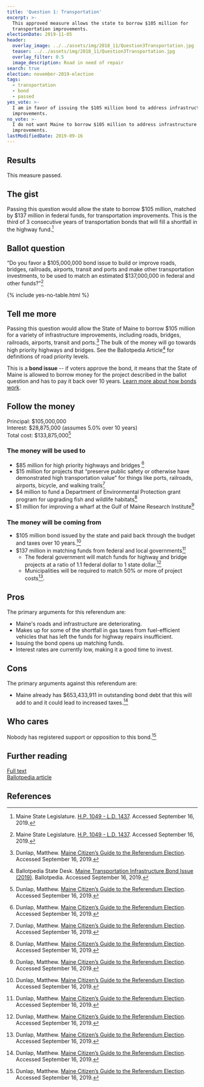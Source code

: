 ```yaml
---
title: 'Question 1: Transportation'
excerpt: >-
  This approved measure allows the state to borrow $105 million for
  transportation improvements.
electionDate: 2019-11-05
header:
  overlay_image: ../../assets/img/2018_11/Question3Transportation.jpg
  teaser: ../../assets/img/2018_11/Question3Transportation.jpg
  overlay_filter: 0.5
  image_description: Road in need of repair
search: true
election: november-2019-election
tags:
  - transportation
  - bond
  - passed
yes_vote: >-
  I am in favor of issuing the $105 million bond to address infrastructure
  improvements.
no_vote: >-
  I do not want Maine to borrow $105 million to address infrastructure
  improvements.
lastModifiedDate: 2019-09-16
---
```


## Results

This measure passed.

## The gist

Passing this question would allow the state to borrow $105 million, matched by $137 million in federal funds, for transportation improvements. This is the third of 3 consecutive years of transportation bonds that will fill a shortfall in the highway fund.[^1]

## Ballot question

“Do you favor a $105,000,000 bond issue to build or improve roads, bridges, railroads, airports, transit and ports and make other transportation investments, to be used to match an estimated $137,000,000 in federal and other funds?”[^1]

{% include yes-no-table.html %}

## Tell me more

Passing this question would allow the State of Maine to borrow $105 million for a variety of infrastructure improvements, including roads, bridges, railroads, airports, transit and ports.[^3] The bulk of the money will go towards high priority highways and bridges. See the Ballotpedia Article[^2] for definitions of road priority levels.

This is a **bond issue** -- if voters approve the bond, it means that the State of Maine is allowed to borrow money for the project described in the ballot question and has to pay it back over 10 years. [Learn more about how bonds work](/bonds).

## Follow the money

Principal: $105,000,000
<br>Interest: $28,875,000 (assumes 5.0% over 10 years)
<br>Total cost: $133,875,000[^3]

### The money will be used to

- $85 million for high priority highways and bridges [^3]
- $15 million for projects that “preserve public safety or otherwise have demonstrated high transportation value” for things like ports, railroads, airports, bicycle, and walking trails[^3]
- $4 million to fund a Department of Environmental Protection grant program for upgrading fish and wildlife habitats[^3]
- $1 million for improving a wharf at the Gulf of Maine Research Institute[^3]

### The money will be coming from

- $105 million bond issued by the state and paid back through the budget and taxes over 10 years.[^3]
- $137 million in matching funds from federal and local governments[^3]
  - The federal government will match funds for highway and bridge projects at a ratio of 1.1 federal dollar to 1 state dollar.[^3]
  - Municipalities will be required to match 50% or more of project costs[^3].

## Pros

The primary arguments for this referendum are:

- Maine's roads and infrastructure are deteriorating.
- Makes up for some of the shortfall in gas taxes from fuel-efficient vehicles that has left the funds for highway repairs insufficient.
- Issuing the bond opens up matching funds.
- Interest rates are currently low, making it a good time to invest.

## Cons

The primary arguments against this referendum are:

- Maine already has $653,433,911 in outstanding bond debt that this will add to and it could lead to increased taxes.[^3]

## Who cares

Nobody has registered support or opposition to this bond.[^3]

## Further reading

[Full text](https://www1.maine.gov/sos/cec/elec/upcoming/pdf/plchap532.pdf)
<br>[Ballotpedia article](<https://ballotpedia.org/Maine_Transportation_Infrastructure_Bond_Issue_(2019)>)

## References

[^1]: Maine State Legislature. [H.P. 1049 - L.D. 1437](https://www1.maine.gov/sos/cec/elec/upcoming/pdf/ld1437.pdf). Accessed September 16, 2019.

[^2]: Ballotpedia State Desk. [Maine Transportation Infrastructure Bond Issue (2019)](<https://ballotpedia.org/Maine_Transportation_Infrastructure_Bond_Issue_(2019)>). Ballotpedia. Accessed September 16, 2019.

[^3]: Dunlap, Matthew. [Maine Citizen’s Guide to the Referendum Election](https://www.maine.gov/sos/cec/elec/upcoming/pdf/citizensguide19.pdf). Accessed September 16, 2019.
